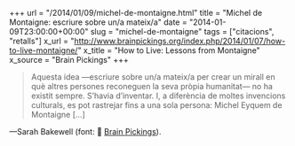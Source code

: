 +++
url = "/2014/01/09/michel-de-montaigne.html"
title = "Michel de Montaigne: escriure sobre un/a mateix/a"
date = "2014-01-09T23:00:00+00:00"
slug = "michel-de-montaigne"
tags = ["citacions", "retalls"]
x_url = "http://www.brainpickings.org/index.php/2014/01/07/how-to-live-montaigne/"
x_title = "How to Live: Lessons from Montaigne"
x_source = "Brain Pickings"
+++

> Aquesta idea —escriure sobre un/a mateix/a per crear un mirall en què altres persones reconeguen la seva pròpia humanitat— no ha existit sempre. S’havia d’inventar. I, a diferència de moltes invencions culturals, es pot rastrejar fins a una sola persona: Michel Eyquem de Montaigne […]

—Sarah Bakewell (font: 📎 [Brain Pickings](http://www.brainpickings.org/index.php/2014/01/07/how-to-live-montaigne/)).

